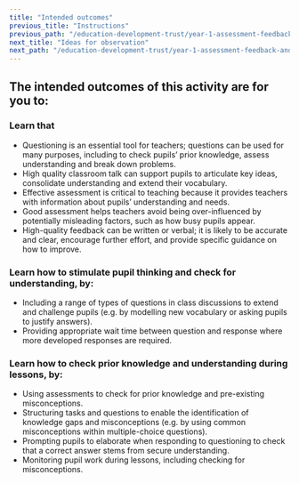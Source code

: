 ```yaml
---
title: "Intended outcomes"
previous_title: "Instructions"
previous_path: "/education-development-trust/year-1-assessment-feedback-and-questioning/summer-week-7-ect-instructions"
next_title: "Ideas for observation"
next_path: "/education-development-trust/year-1-assessment-feedback-and-questioning/summer-week-7-ect-ideas-for-observation"
---
```


## The intended outcomes of this activity are for you to:

### Learn that

- Questioning is an essential tool for teachers; questions can be used for many purposes, including to check pupils’ prior knowledge, assess understanding and break down problems.
- High quality classroom talk can support pupils to articulate key ideas, consolidate understanding and extend their vocabulary.
- Effective assessment is critical to teaching because it provides teachers with information about pupils’ understanding and needs.
- Good assessment helps teachers avoid being over-influenced by potentially misleading factors, such as how busy pupils appear.
- High-quality feedback can be written or verbal; it is likely to be accurate and clear, encourage further effort, and provide specific guidance on how to improve.

### Learn how to stimulate pupil thinking and check for understanding, by:

- Including a range of types of questions in class discussions to extend and challenge pupils (e.g. by modelling new vocabulary or asking pupils to justify answers).
- Providing appropriate wait time between question and response where more developed responses are required.

### Learn how to check prior knowledge and understanding during lessons, by:

- Using assessments to check for prior knowledge and pre-existing misconceptions.
- Structuring tasks and questions to enable the identification of knowledge gaps and misconceptions (e.g. by using common misconceptions within multiple-choice questions).
- Prompting pupils to elaborate when responding to questioning to check that a correct answer stems from secure understanding.
- Monitoring pupil work during lessons, including checking for misconceptions.
